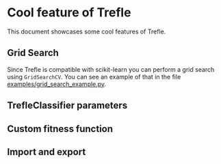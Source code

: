 # Cool feature of Trefle

This document showcases some cool features of Trefle.

## Grid Search

Since Trefle is compatible with scikit-learn you can perform a grid search using `GridSearchCV`.
You can see an example of that in the file [examples/grid_search_example.py](examples/grid_search_example.py).

## TrefleClassifier parameters




## Custom fitness function


## Import and export

